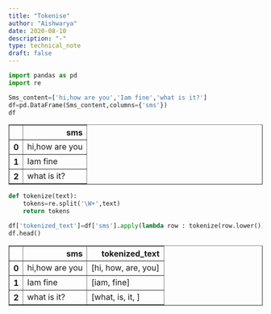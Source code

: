 ```yaml
---
title: "Tokenise"
author: "Aishwarya"
date: 2020-08-10
description: "-"
type: technical_note
draft: false
---
```


```python
import pandas as pd
import re
```


```python
Sms_content=['hi,how are you','Iam fine','what is it?']
df=pd.DataFrame(Sms_content,columns={'sms'})
df
```




<div>
<style scoped>
    .dataframe tbody tr th:only-of-type {
        vertical-align: middle;
    }

    .dataframe tbody tr th {
        vertical-align: top;
    }

    .dataframe thead th {
        text-align: right;
    }
</style>
<table border="1" class="dataframe">
  <thead>
    <tr style="text-align: right;">
      <th></th>
      <th>sms</th>
    </tr>
  </thead>
  <tbody>
    <tr>
      <th>0</th>
      <td>hi,how are you</td>
    </tr>
    <tr>
      <th>1</th>
      <td>Iam fine</td>
    </tr>
    <tr>
      <th>2</th>
      <td>what is it?</td>
    </tr>
  </tbody>
</table>
</div>




```python
def tokenize(text):
    tokens=re.split('\W+',text)
    return tokens
```


```python
df['tokenized_text']=df['sms'].apply(lambda row : tokenize(row.lower()))
df.head()
```




<div>
<style scoped>
    .dataframe tbody tr th:only-of-type {
        vertical-align: middle;
    }

    .dataframe tbody tr th {
        vertical-align: top;
    }

    .dataframe thead th {
        text-align: right;
    }
</style>
<table border="1" class="dataframe">
  <thead>
    <tr style="text-align: right;">
      <th></th>
      <th>sms</th>
      <th>tokenized_text</th>
    </tr>
  </thead>
  <tbody>
    <tr>
      <th>0</th>
      <td>hi,how are you</td>
      <td>[hi, how, are, you]</td>
    </tr>
    <tr>
      <th>1</th>
      <td>Iam fine</td>
      <td>[iam, fine]</td>
    </tr>
    <tr>
      <th>2</th>
      <td>what is it?</td>
      <td>[what, is, it, ]</td>
    </tr>
  </tbody>
</table>
</div>




```python

```
